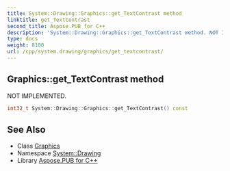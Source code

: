 ```yaml
---
title: System::Drawing::Graphics::get_TextContrast method
linktitle: get_TextContrast
second_title: Aspose.PUB for C++
description: 'System::Drawing::Graphics::get_TextContrast method. NOT IMPLEMENTED in C++.'
type: docs
weight: 8100
url: /cpp/system.drawing/graphics/get_textcontrast/
---
```

## Graphics::get_TextContrast method


NOT IMPLEMENTED.

```cpp
int32_t System::Drawing::Graphics::get_TextContrast() const
```


## See Also

* Class [Graphics](../)
* Namespace [System::Drawing](../../)
* Library [Aspose.PUB for C++](../../../)
